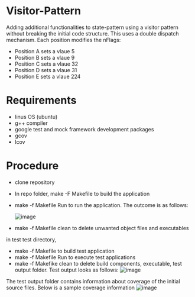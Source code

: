 # Visitor-Pattern
Adding additional functionalities to state-pattern using a visitor pattern without breaking the initial code structure. This uses a double dispatch mechanism. Each position modifies the nFlags:
- Position A sets a vlaue 5
- Position B sets a vlaue 9
- Position C sets a vlaue 32
- Position D sets a vlaue 31
- Position E sets a vlaue 224

# Requirements
- linus OS (ubuntu)
- g++ compiler
- google test and mock framework development packages
- gcov
- lcov

# Procedure
- clone repository
- In repo folder, make -F Makefile to build the application
- make -f Makefile Run to run the application. The outcome is as follows:

  ![image](https://github.com/O-Cube/Visitor-Pattern/assets/65163799/2f903ec2-71b6-4e41-887c-6772906e25de)
- make -f Makefile clean to delete unwanted object files and executables
  
in test test directory,
- make -f Makefile to build test application
- make -f Makefile Run to execute test applications
- make -f Makefike clean to delete build components, executable, test output folder.
Test output looks as follows:
![image](https://github.com/O-Cube/Visitor-Pattern/assets/65163799/0b7f5bf1-0a7a-4b33-bbb3-a58b035e1b1d)

The test output folder contains information about coverage of the initial source files. Below is a sample coverage information
![image](https://github.com/O-Cube/Visitor-Pattern/assets/65163799/554eb4a5-6a42-4f5c-995b-006db49d731d)

